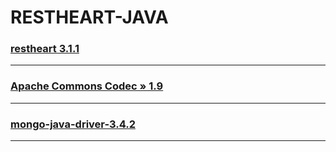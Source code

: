 # RESTHEART-JAVA

### [restheart 3.1.1](https://github.com/SoftInstigate/restheart)
-----
### [Apache Commons Codec » 1.9](https://mvnrepository.com/artifact/commons-codec/commons-codec/1.9)
-----
### [mongo-java-driver-3.4.2](https://mvnrepository.com/artifact/org.mongodb/mongo-java-driver/3.4.2)
-----
